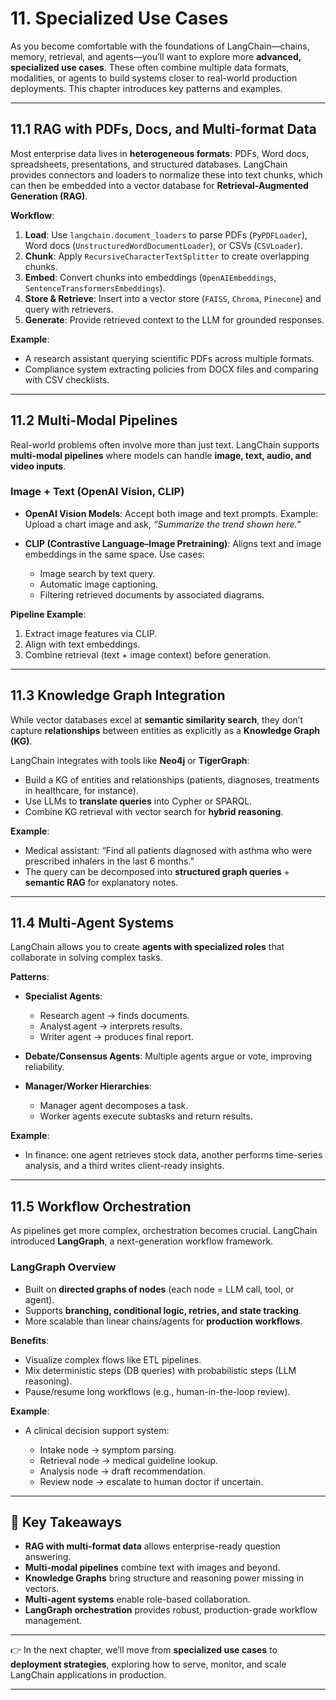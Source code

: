 # 11. Specialized Use Cases

As you become comfortable with the foundations of LangChain—chains, memory, retrieval, and agents—you’ll want to explore more **advanced, specialized use cases**. These often combine multiple data formats, modalities, or agents to build systems closer to real-world production deployments. This chapter introduces key patterns and examples.

---

## 11.1 RAG with PDFs, Docs, and Multi-format Data

Most enterprise data lives in **heterogeneous formats**: PDFs, Word docs, spreadsheets, presentations, and structured databases. LangChain provides connectors and loaders to normalize these into text chunks, which can then be embedded into a vector database for **Retrieval-Augmented Generation (RAG)**.

**Workflow**:

1. **Load**: Use `langchain.document_loaders` to parse PDFs (`PyPDFLoader`), Word docs (`UnstructuredWordDocumentLoader`), or CSVs (`CSVLoader`).
2. **Chunk**: Apply `RecursiveCharacterTextSplitter` to create overlapping chunks.
3. **Embed**: Convert chunks into embeddings (`OpenAIEmbeddings`, `SentenceTransformersEmbeddings`).
4. **Store & Retrieve**: Insert into a vector store (`FAISS`, `Chroma`, `Pinecone`) and query with retrievers.
5. **Generate**: Provide retrieved context to the LLM for grounded responses.

**Example**:

* A research assistant querying scientific PDFs across multiple formats.
* Compliance system extracting policies from DOCX files and comparing with CSV checklists.

---

## 11.2 Multi-Modal Pipelines

Real-world problems often involve more than just text. LangChain supports **multi-modal pipelines** where models can handle **image, text, audio, and video inputs**.

### Image + Text (OpenAI Vision, CLIP)

* **OpenAI Vision Models**: Accept both image and text prompts.
  Example: Upload a chart image and ask, *“Summarize the trend shown here.”*
* **CLIP (Contrastive Language–Image Pretraining)**: Aligns text and image embeddings in the same space.
  Use cases:

  * Image search by text query.
  * Automatic image captioning.
  * Filtering retrieved documents by associated diagrams.

**Pipeline Example**:

1. Extract image features via CLIP.
2. Align with text embeddings.
3. Combine retrieval (text + image context) before generation.

---

## 11.3 Knowledge Graph Integration

While vector databases excel at **semantic similarity search**, they don’t capture **relationships** between entities as explicitly as a **Knowledge Graph (KG)**.

LangChain integrates with tools like **Neo4j** or **TigerGraph**:

* Build a KG of entities and relationships (patients, diagnoses, treatments in healthcare, for instance).
* Use LLMs to **translate queries** into Cypher or SPARQL.
* Combine KG retrieval with vector search for **hybrid reasoning**.

**Example**:

* Medical assistant: “Find all patients diagnosed with asthma who were prescribed inhalers in the last 6 months.”
* The query can be decomposed into **structured graph queries** + **semantic RAG** for explanatory notes.

---

## 11.4 Multi-Agent Systems

LangChain allows you to create **agents with specialized roles** that collaborate in solving complex tasks.

**Patterns**:

* **Specialist Agents**:

  * Research agent → finds documents.
  * Analyst agent → interprets results.
  * Writer agent → produces final report.
* **Debate/Consensus Agents**: Multiple agents argue or vote, improving reliability.
* **Manager/Worker Hierarchies**:

  * Manager agent decomposes a task.
  * Worker agents execute subtasks and return results.

**Example**:

* In finance: one agent retrieves stock data, another performs time-series analysis, and a third writes client-ready insights.

---

## 11.5 Workflow Orchestration

As pipelines get more complex, orchestration becomes crucial. LangChain introduced **LangGraph**, a next-generation workflow framework.

### LangGraph Overview

* Built on **directed graphs of nodes** (each node = LLM call, tool, or agent).
* Supports **branching, conditional logic, retries, and state tracking**.
* More scalable than linear chains/agents for **production workflows**.

**Benefits**:

* Visualize complex flows like ETL pipelines.
* Mix deterministic steps (DB queries) with probabilistic steps (LLM reasoning).
* Pause/resume long workflows (e.g., human-in-the-loop review).

**Example**:

* A clinical decision support system:

  * Intake node → symptom parsing.
  * Retrieval node → medical guideline lookup.
  * Analysis node → draft recommendation.
  * Review node → escalate to human doctor if uncertain.

---

## 🔑 Key Takeaways

* **RAG with multi-format data** allows enterprise-ready question answering.
* **Multi-modal pipelines** combine text with images and beyond.
* **Knowledge Graphs** bring structure and reasoning power missing in vectors.
* **Multi-agent systems** enable role-based collaboration.
* **LangGraph orchestration** provides robust, production-grade workflow management.

---

👉 In the next chapter, we’ll move from **specialized use cases** to **deployment strategies**, exploring how to serve, monitor, and scale LangChain applications in production.

---
